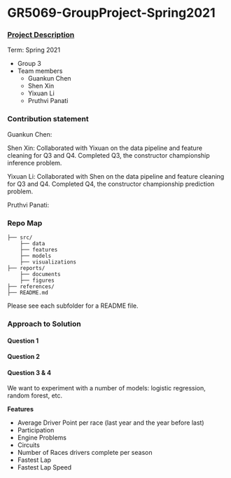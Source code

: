# GR5069-GroupProject-Spring2021

### [Project Description](GR5069-GroupProject.pdf)

Term: Spring 2021

+ Group 3
+ Team members
	+ Guankun Chen
	+ Shen Xin
	+ Yixuan Li
	+ Pruthvi Panati
	
### Contribution statement

Guankun Chen: 

Shen Xin: Collaborated with Yixuan on the data pipeline and feature cleaning for Q3 and Q4. Completed Q3, the constructor championship inference problem. 

Yixuan Li: Collaborated with Shen on the data pipeline and feature cleaning for Q3 and Q4. Completed Q4, the constructor championship prediction problem. 

Pruthvi Panati:

### Repo Map
```
├── src/
	├── data
	├── features
	├── models
	├── visualizations
├── reports/
	├── documents
	├── figures
├── references/
├── README.md
```

Please see each subfolder for a README file.




### Approach to Solution

#### **Question 1** 



#### **Question 2** 


#### **Question 3 & 4**

We want to experiment with a number of models: logistic regression, random forest, etc.

**Features**

 - Average Driver Point per race (last year and the year before last)
 - Participation
 - Engine Problems
 - Circuits 
 - Number of Races drivers complete per season
 - Fastest Lap
 - Fastest Lap Speed

